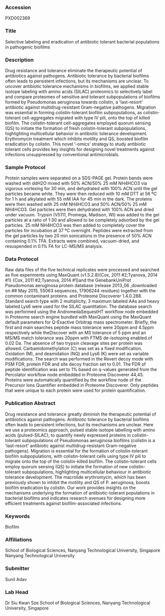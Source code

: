 ### Accession
PXD002369

### Title
Selective labeling and eradication of antibiotic tolerant bacterial populations in pathogenic biofilms

### Description
Drug resistance and tolerance eliminate the therapeutic potential of antibiotics against pathogens. Antibiotic tolerance by bacterial biofilms often leads to persistent infections, but its mechanisms are unclear. To uncover antibiotic tolerance mechanisms in biofilms, we applied stable isotope labeling with amino acids (SILAC) proteomics to selectively label and compare proteomes of sensitive and tolerant subpopulations of biofilms formed by Pseudomonas aeruginosa towards colistin, a 'last-resort' antibiotic against multidrug-resistant Gram-negative pathogens. Migration was essential in forming colistin-tolerant biofilm subpopulations, as colistin-tolerant cell-aggregates migrated with type IV pili, onto the top of killed biofilm. The colistin-tolerant cell-aggregates employed quorum sensing (QS) to initiate the formation of fresh colistin-tolerant subpopulations, highlighting multicellular behavior in antibiotic tolerance development. Erythromycin treatment which inhibits motility and QS, boosted biofilm eradication by colistin. This novel ‘-omics’ strategy to study antibiotic tolerant cells provides key insights for designing novel treatments against infections unsuppressed by conventional antimicrobials.

### Sample Protocol
Protein samples were separated on a SDS-PAGE gel. Protein bands were washed with ddH2O mixed with 50% ACN/50% 25 mM NH4HCO3 via vigorous vortexing for 30 min, and dehydrated with 100% ACN until the gel particles became white. They were then reduced with 10 mM DTT at 56 ºC for 1 h and alkylated with 55 mM IAA for 45 min in the dark. The proteins were then washed with 25 mM NH4HCO3 and 50% ACN/50% 25 mM NH4HCO3. Gel particles were then dehydrated with 100% ACN and dried under vacuum. Trypsin (V5111, Promega, Madison, WI) was added to the gel particles at a ratio of 1:30 and allowed to be completely adsorbed by the gel particles. 25 mM NH4HCO3 was then added to completely cover the particles for incubation at 37 ºC overnight. Peptides were extracted from the gel particles by two 20 min sonications in the presence of 50% ACN containing 0.1% TFA. Extracts were combined, vacuum-dried, and resuspended in 0.1% FA for LC-MS/MS analysis.

### Data Protocol
Raw data files of the five technical replicates were processed and searched as five experiments using MaxQuant (v1.5.2.8){Cox, 2011 #2;Tyanova, 2014 #1} {Cox, 2011 #2;Tyanova, 2014 #1}and the GenebankUniProt Pseudomonas aeruginosa protein database (release 2013_06 ,downloaded on ## May 2015,  55063 sequences, 17906244 residues) together with the common contaminant proteins.  and Proteome Discoverer 1.4.0.288. Standard search type with 2 multiplicity, 3 maximum labeled AAs and heavy labeled Lys6 were used for the SILAC quantitation. The database search was performed using the AndromedaSequestHT workflow node embedded in Proteome search engine bundled with MaxQuant using the MaxQuant default parameters for Q-Exactive Orbitrap mass spectrometer. Briefly, the first and main searches peptide mass tolerance were 20ppm and 4.5ppm respectively while theDiscover with an MS tolerance of 5 ppm and an MS/MS match tolerance was 20ppm with FTMS de-isotoping enabled.of 0.02 Da. The absence of two trypsin cleavage sites per protein was allowed. Carbamidomethylation (C) was set as a fixed modification. Oxidation (M), and deamidation (NQ) and Lys6 (K) were set as variable modifications. The search was performed in the Revert decoy mode with PSM FDR, protein FDR and site decoy fraction set to 0.01. The FDR of peptide identification was set to 1% based on q-values generated from the Percolator workflow node embedded in Proteome Discoverer 44,45. Proteins were automatically quantified by the workflow node of the Precursor Ions Quantifier embedded in Proteome Discoverer. Only peptides that were unique to each protein were used for protein quantification.

### Publication Abstract
Drug resistance and tolerance greatly diminish the therapeutic potential of antibiotics against pathogens. Antibiotic tolerance by bacterial biofilms often leads to persistent infections, but its mechanisms are unclear. Here we use a proteomics approach, pulsed stable isotope labelling with amino acids (pulsed-SILAC), to quantify newly expressed proteins in colistin-tolerant subpopulations of Pseudomonas aeruginosa biofilms (colistin is a 'last-resort' antibiotic against multidrug-resistant Gram-negative pathogens). Migration is essential for the formation of colistin-tolerant biofilm subpopulations, with colistin-tolerant cells using type IV pili to migrate onto the top of the colistin-killed biofilm. The colistin-tolerant cells employ quorum sensing (QS) to initiate the formation of new colistin-tolerant subpopulations, highlighting multicellular behaviour in antibiotic tolerance development. The macrolide erythromycin, which has been previously shown to inhibit the motility and QS of P. aeruginosa, boosts biofilm eradication by colistin. Our work provides insights on the mechanisms underlying the formation of antibiotic-tolerant populations in bacterial biofilms and indicates research avenues for designing more efficient treatments against biofilm-associated infections.

### Keywords
Biofilm

### Affiliations
School of Biological Sciences, Nanyang Technological University, Singapore
Nanyang Technological University

### Submitter
Sunil Adav

### Lab Head
Dr Siu Kwan Sze
School of Biological Sciences, Nanyang Technological University, Singapore


